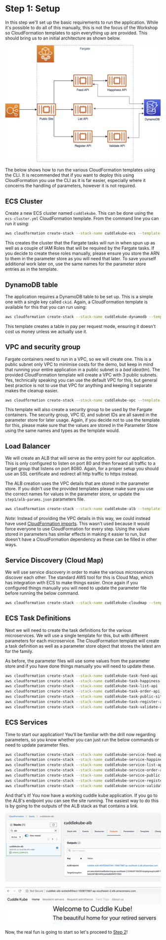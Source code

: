 # Step 1: Setup

In this step we'll set up the basic requirements to run the application. While it's possible to do all of this manually, this is not the focus of the Workshop so CloudFormation templates to spin everything up are provided. This should bring us to an initial architecture as shown below.

![](img/initial-diagram.png)

The below shows how to run the various CloudFormation templates using the CLI. It is recommended that if you want to deploy this using CloudFormation you use the CLI as it is far easier, especially where it concerns the handling of parameters, however it is not required.

## ECS Cluster

Create a new ECS cluster named `cuddlekube`. This can be done using the `ecs-cluster.yml` CloudFormation template. From the command line you can run it using:

```bash
aws cloudformation create-stack --stack-name cuddlekube-ecs --template-body file://step1/ecs-cluster.yml --parameters file://step1/ecs-cluster-params.json --capabilities CAPABILITY_IAM
```

This creates the cluster that the Fargate tasks will run in when spun up as well as a couple of IAM Roles that will be required by the Fargate tasks. If you decide to create these roles manually, please ensure you store the ARN to them in the parameter store as you will need that later. To save yourself additional work later on, use the same names for the parameter store entries as in the template.

## DynamoDB table

The application requires a DynamoDB table to be set up. This is a simple one with a single key called `ckid`. Again, a CloudFormation template is available for this that you can run using:

```bash
aws cloudformation create-stack --stack-name cuddlekube-dynamodb --template-body file://step1/dynamodb.yml --parameters file://step1/dynamodb-params.json
```

This template creates a table in pay per request mode, ensuring it doesn't cost us money unless we actually use it.

## VPC and security group

Fargate containers need to run in a VPC, so we will create one. This is a public subnet only VPC to minimise costs for the demo, but keep in mind that running your entire application in a public subnet is a *bad idea*(tm). The provided CloudFormation template will create a VPC with 3 public subnets. Yes, technically speaking you can use the default VPC for this, but general best practice is not to use that VPC for anything and keeping it separate makes the cleanup easier.

```bash
aws cloudformation create-stack --stack-name cuddlekube-vpc --template-body file://step1/vpc.yml --parameters file://step1/vpc-params.json
```

This template will also create a security group to be used by the Fargate containers. The security group, VPC ID, and subnet IDs are all saved in the parameter store for later usage. Again, if you decide not to use the template for this, please make sure that the values are stored in the Parameter Store using the same names and types as the template would.

## Load Balancer

We will create an ALB that will serve as the entry point for our application. This is only configured to listen on port 80 and then forward all traffic to a target group that listens on port 8080. Again, for a proper setup you should use an SSL certificate and redirect all http traffic to https instead.

The ALB creation uses the VPC details that are stored in the parameter store. If you didn't use the provided templates please make sure you use the correct names for values in the parameter store, or update the `step1/alb-params.json` parameters file.

```bash
aws cloudformation create-stack --stack-name cuddlekube-alb --template-body file://step1/alb.yml --parameters file://step1/alb-params.json
```

*Note:* Instead of providing the VPC details in this way, we could instead have used [CloudFormation imports](https://docs.aws.amazon.com/AWSCloudFormation/latest/UserGuide/intrinsic-function-reference-importvalue.html). This wasn't used because it would force everyone to use CloudFormation for every step. Using the values stored in parameters has similar effects in making it easier to run, but doesn't have a CloudFormation dependency as these can be filled in other ways.

## Service Discovery (Cloud Map)

We will use service discovery in order to make the various microservices discover each other. The standard AWS tool for this is Cloud Map, which has integration with ECS to make things easier. Once again if you configured things manually you will need to update the parameter file before running the below command.

```bash
aws cloudformation create-stack --stack-name cuddlekube-cloudmap --template-body file://step1/cloudmap.yml --parameters file://step1/cloudmap-params.json
```

## ECS Task Definitions

Next we will need to create the task definitions for the various microservices. We will use a single template for this, but with different parameters for each microservice. The CloudFormation template will create a task definition as well as a parameter store object that stores the latest arn for the family.

As before, the parameter files will use some values from the parameter store and if you have done things manually you will need to update these.

```bash
aws cloudformation create-stack --stack-name cuddlekube-task-feed-api --template-body file://step1/ecs-task.yml --parameters file://step1/ecs-task-feed-api-params.json
aws cloudformation create-stack --stack-name cuddlekube-task-happiness-api --template-body file://step1/ecs-task.yml --parameters file://step1/ecs-task-happiness-api-params.json
aws cloudformation create-stack --stack-name cuddlekube-task-list-api --template-body file://step1/ecs-task.yml --parameters file://step1/ecs-task-list-api-params.json
aws cloudformation create-stack --stack-name cuddlekube-task-order-api --template-body file://step1/ecs-task.yml --parameters file://step1/ecs-task-order-api-params.json
aws cloudformation create-stack --stack-name cuddlekube-task-public-site --template-body file://step1/ecs-task.yml --parameters file://step1/ecs-task-public-site-params.json
aws cloudformation create-stack --stack-name cuddlekube-task-register-api --template-body file://step1/ecs-task.yml --parameters file://step1/ecs-task-register-api-params.json
aws cloudformation create-stack --stack-name cuddlekube-task-validate-api --template-body file://step1/ecs-task.yml --parameters file://step1/ecs-task-validate-api-params.json
```

## ECS Services

Time to start our application! You'll be familiar with the drill now regarding parameters, so you know whether you can just run the below commands or need to update parameter files.

```bash
aws cloudformation create-stack --stack-name cuddlekube-service-feed-api --template-body file://step1/ecs-service.yml --parameters file://step1/ecs-service-feed-api-params.json
aws cloudformation create-stack --stack-name cuddlekube-service-happiness-api --template-body file://step1/ecs-service.yml --parameters file://step1/ecs-service-happiness-api-params.json
aws cloudformation create-stack --stack-name cuddlekube-service-list-api --template-body file://step1/ecs-service.yml --parameters file://step1/ecs-service-list-api-params.json
aws cloudformation create-stack --stack-name cuddlekube-service-order-api --template-body file://step1/ecs-service.yml --parameters file://step1/ecs-service-order-api-params.json
aws cloudformation create-stack --stack-name cuddlekube-service-public-site --template-body file://step1/ecs-service.yml --parameters file://step1/ecs-service-public-site-params.json
aws cloudformation create-stack --stack-name cuddlekube-service-register-api --template-body file://step1/ecs-service.yml --parameters file://step1/ecs-service-register-api-params.json
aws cloudformation create-stack --stack-name cuddlekube-service-validate-api --template-body file://step1/ecs-service.yml --parameters file://step1/ecs-service-validate-api-params.json
```

And that's it! You now have a working cuddle kube application. If you go to the ALB's endpoint you can see the site running. The easiest way to do this is by going to the outputs of the ALB stack as that contains a link.

![](img/alb-outputs.png)

![](img/running-site.png)

Now, the real fun is going to start so let's proceed to [Step 2](step2.md)!
